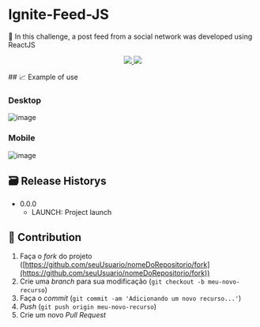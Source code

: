 # Ignite-Feed-JS

📜 In this challenge, a post feed from a social network was developed using ReactJS

<p align="center">
<!-- <img src="" alt="Fernando Nunes" border="0"> -->
</p>

<p align="center">

  <a href="https://github.com/DevFernandoNunes">
    <img src="http://img.shields.io/static/v1?label=DEVFERNANDONUNES&message=FOLLOW&color=RED&style=for-the-badge"/>
  </a>
  
  <a align="center">
   <img src="http://img.shields.io/static/v1?label=STATUS&message=CONCLUIDO&color=RED&style=for-the-badge"/>
  </a>
</p>
## 📈 Example of use

### Desktop
![image](https://user-images.githubusercontent.com/95880342/217140602-2b5260a1-9f77-462d-bd89-894c1610d225.png)

### Mobile
![image](https://user-images.githubusercontent.com/95880342/217140676-1daa90c7-da3f-4db0-8d45-6a079d6638ca.png)

## 🗃 Release Historys

- 0.0.0
    - LAUNCH: Project launch

## 🚀 Contribution

1. Faça o *fork* do projeto ([https://github.com/seuUsuario/nomeDoRepositorio/fork](https://github.com/seuUsuario/nomeDoRepositorio/fork))
2. Crie uma *branch* para sua modificação (`git checkout -b meu-novo-recurso`)
3. Faça o *commit* (`git commit -am 'Adicionando um novo recurso...'`)
4. *Push* (`git push origin meu-novo-recurso`)
5. Crie um novo *Pull Request*
